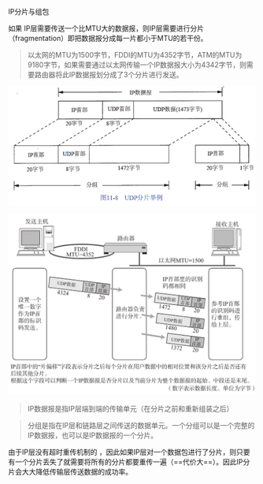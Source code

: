 IP分片与组包

如果 IP层需要传送一个比MTU大的数据报，则IP层需要进行分片（fragmentation）即把数据报分成每一片都小于MTU的若干份。
> 以太网的MTU为1500字节，FDDI的MTU为4352字节，ATM的MTU为9180字节，如果需要通过以太网传输一个IP数据报大小为4342字节，则需要路由器将此IP数据报划分成了3个分片进行发送。

![](assets/image-20200729175206647.png)

![](assets/image-20200716110513219.png)

> IP数据报是指IP层端到端的传输单元（在分片之前和重新组装之后）

> 分组是指在IP层和链路层之间传送的数据单元。一个分组可以是一个完整的 IP数据报，也可以是IP数据报的一个分片。

由于IP层没有超时重传机制的 ，因此如果IP层对一个数据包进行了分片，则只要有一个分片丢失了就需要将所有的分片都要重传一遍（==代价大==）。因此IP分片会大大降低传输层传送数据的成功率。
